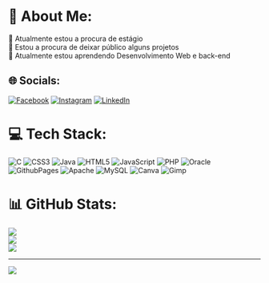 # 💫 About Me:
🔭 Atualmente estou a procura de estágio<br>👯 Estou a procura de deixar público alguns projetos<br>🌱 Atualmente estou aprendendo Desenvolvimento Web e back-end


## 🌐 Socials:
[![Facebook](https://img.shields.io/badge/Facebook-%231877F2.svg?logo=Facebook&logoColor=white)](https://facebook.com/https://www.facebook.com/mayconantonioa.santos?mibextid=ZbWKwL) [![Instagram](https://img.shields.io/badge/Instagram-%23E4405F.svg?logo=Instagram&logoColor=white)](https://instagram.com/https://www.instagram.com/mayconantonioas?igsh=OWhiNWxzM2g4eHo1) [![LinkedIn](https://img.shields.io/badge/LinkedIn-%230077B5.svg?logo=linkedin&logoColor=white)](https://www.linkedin.com/in/maycon-antonio-aguiar-santos) 

# 💻 Tech Stack:
![C](https://img.shields.io/badge/c-%2300599C.svg?style=flat&logo=c&logoColor=white) ![CSS3](https://img.shields.io/badge/css3-%231572B6.svg?style=flat&logo=css3&logoColor=white) ![Java](https://img.shields.io/badge/java-%23ED8B00.svg?style=flat&logo=openjdk&logoColor=white) ![HTML5](https://img.shields.io/badge/html5-%23E34F26.svg?style=flat&logo=html5&logoColor=white) ![JavaScript](https://img.shields.io/badge/javascript-%23323330.svg?style=flat&logo=javascript&logoColor=%23F7DF1E) ![PHP](https://img.shields.io/badge/php-%23777BB4.svg?style=flat&logo=php&logoColor=white) ![Oracle](https://img.shields.io/badge/Oracle-F80000?style=flat&logo=oracle&logoColor=white) ![GithubPages](https://img.shields.io/badge/github%20pages-121013?style=flat&logo=github&logoColor=white) ![Apache](https://img.shields.io/badge/apache-%23D42029.svg?style=flat&logo=apache&logoColor=white) ![MySQL](https://img.shields.io/badge/mysql-%2300000f.svg?style=flat&logo=mysql&logoColor=white) ![Canva](https://img.shields.io/badge/Canva-%2300C4CC.svg?style=flat&logo=Canva&logoColor=white) ![Gimp](https://img.shields.io/badge/Gimp-657D8B?style=flat&logo=gimp&logoColor=FFFFFF)
# 📊 GitHub Stats:
![](https://github-readme-stats.vercel.app/api?username=Maycon-Antonio&theme=dracula&hide_border=false&include_all_commits=false&count_private=false)<br/>
![](https://github-readme-streak-stats.herokuapp.com/?user=Maycon-Antonio&theme=dracula&hide_border=false)<br/>
![](https://github-readme-stats.vercel.app/api/top-langs/?username=Maycon-Antonio&theme=dracula&hide_border=false&include_all_commits=false&count_private=false&layout=compact)

---
[![](https://visitcount.itsvg.in/api?id=Maycon-Antonio&icon=0&color=12)](https://visitcount.itsvg.in)

<!-- Proudly created with GPRM ( https://gprm.itsvg.in ) -->
